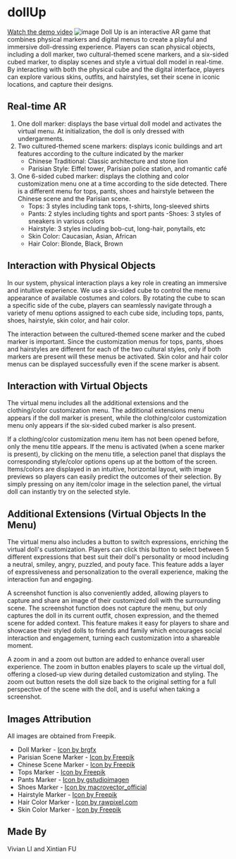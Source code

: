 # dollUp
[Watch the demo video](https://youtu.be/U-Nba1odUlA)
![image](https://github.com/user-attachments/assets/2e01791b-28f4-42df-a398-5442e19c9e4f)
Doll Up is an interactive AR game that combines physical markers and digital menus to create a playful and immersive doll-dressing experience. Players can scan physical objects, including a doll marker, two cultural-themed scene markers, and a six-sided cubed marker, to display scenes and style a virtual doll model in real-time. By interacting with both the physical cube and the digital interface, players can explore various skins, outfits, and hairstyles, set their scene in iconic locations, and capture their designs. 



## Real-time AR
1. One doll marker: displays the base virtual doll model and activates the virtual menu. At initialization, the doll is only dressed with undergarments.
2. Two cultured-themed scene markers: displays iconic buildings and art features according to the culture indicated by the marker
   - Chinese Traditional: Classic architecture and stone lion
   - Parisian Style: Eiffel tower, Parisian police station, and romantic café
3. One 6-sided cubed marker: displays the clothing and color customization menu one at a time according to the side detected. There is a different menu for tops, pants, shoes and hairstyle between the Chinese scene and the Parisian scene.
   - Tops: 3 styles including tank tops, t-shirts, long-sleeved shirts
    - Pants: 2 styles including tights and sport pants
    -Shoes: 3 styles of sneakers in various colors
    - Hairstyle: 3 styles including bob-cut, long-hair, ponytails, etc
    - Skin Color: Caucasian, Asian, African
    - Hair Color: Blonde, Black, Brown
      
## Interaction with Physical Objects
In our system, physical interaction plays a key role in creating an immersive and intuitive experience. We use a six-sided cube to control the menu appearance of available costumes and colors. By rotating the cube to scan a specific side of the cube, players can seamlessly navigate through a variety of menu options assigned to each cube side, including tops, pants, shoes, hairstyle, skin color, and hair color.

The interaction between the cultured-themed scene marker and the cubed marker is important. Since the customization menus for tops, pants, shoes and hairstyles are different for each of the two cultural styles, only if both markers are present will these menus be activated. Skin color and hair color menus can be displayed successfully even if the scene marker is absent.

## Interaction with Virtual Objects
The virtual menu includes all the additional extensions and the clothing/color customization menu. The additional extensions menu appears if the doll marker is present, while the clothing/color customization menu only appears if the six-sided cubed marker is also present.

If a clothing/color customization menu item has not been opened before, only the menu title appears. If the menu is activated (when a scene marker is present), by clicking on the menu title, a selection panel that displays the corresponding style/color options opens up at the bottom of the screen. Items/colors are displayed in an intuitive, horizontal layout, with image previews so players can easily predict the outcomes of their selection. By simply pressing on any item/color image in the selection panel, the virtual doll can instantly try on the selected style.

## Additional Extensions (Virtual Objects In the Menu)
The virtual menu also includes a button to switch expressions, enriching the virtual doll's customization. Players can click this button to select between 5 different expressions that best suit their doll's personality or mood including a neutral, smiley, angry, puzzled, and pouty face. This feature adds a layer of expressiveness and personalization to the overall experience, making the interaction fun and engaging.

A screenshot function is also conveniently added, allowing players to capture and share an image of their customized doll with the surrounding scene. The screenshot function does not capture the menu, but only captures the doll in its current outfit, chosen expression, and the themed scene for added context. This feature makes it easy for players to share and showcase their styled dolls to friends and family which encourages social interaction and engagement, turning each customization into a shareable moment.

A zoom in and a zoom out button are added to enhance overall user experience. The zoom in button enables players to scale up the virtual doll, offering a closed-up view during detailed customization and styling. The zoom out button resets the doll size back to the original setting for a full perspective of the scene with the doll, and is useful when taking a screenshot.

## Images Attribution ##
All images are obtained from Freepik.
- Doll Marker - <a href="https://www.freepik.com/free-vector/set-cute-girl-cartoon-character_47757883.htm#fromView=search&page=1&position=12&uuid=e95c0ed4-a966-450b-aaec-c5f6845900ca">Icon by brgfx</a>
- Parisian Scene Marker - <a href="https://fr.freepik.com/vecteurs-libre/ensemble-elements-paris-aquarelle_950775.htm#fromView=author&page=1&position=4&uuid=9fb94c94-be40-4b5a-9466-954e05d8a45a&new_detail=true">Icon by Freepik</a>
- Chinese Scene Marker - <a href="https://fr.freepik.com/vecteurs-libre/collection-elements-design-plats-pour-festival-du-nouvel-an-chinois_93759519.htm#fromView=search&page=1&position=14&uuid=4d3cf355-ea3c-41a9-9090-1b7b1df7f529">Icon by Freepik</a>
- Tops Marker - <a href="https://www.freepik.com/free-vector/t-shirts-collection-different-colors_2415577.htm#fromView=image_search_similar&page=1&position=0&uuid=e3355e47-9719-4ccc-ad3f-2a715fcdb032">Icon by Freepik</a>
- Pants Marker - <a href="https://www.freepik.com/free-vector/summer-fashion-yellow-blue-floral-shorts_137411643.htm#fromView=search&page=1&position=22&uuid=accdc08b-c60a-4d4d-978c-71c9a64c537f">Icon by gstudioimagen</a>
- Shoes Marker - <a href="https://www.freepik.com/free-vector/footwear-colored-icons-set_4431156.htm#fromView=search&page=1&position=0&uuid=765fde9a-b2a8-4456-975f-b7a82b4ebea0">Icon by macrovector_official</a>
- Hairstyle Marker - <a href="https://www.freepik.com/free-vector/hand-drawn-curly-hair-types-with-women_12428982.htm#fromView=search&page=1&position=4&uuid=2457b67b-aba8-4205-a627-efc8c891a784">Icon by Freepik</a>
- Hair Color Marker - <a href="https://www.freepik.com/free-vector/coloring-your-hair-doodle-sticker-vector_34381472.htm#fromView=search&page=1&position=30&uuid=1bb8fa11-04c2-4551-a239-9718dd2ed3e3">Icon by rawpixel.com</a>
- Skin Color Marker - <a href="https://www.freepik.com/free-vector/international-group-women-with-flat-design_3290713.htm#fromView=search&page=1&position=37&uuid=167c8860-a25f-402a-b749-133bab97c68c">Icon by Freepik</a>

## Made By
Vivian LI and Xintian FU
